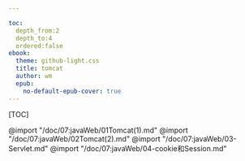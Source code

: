 ```yaml
---

toc:
  depth_from:2
  depth_to:4
  ordered:false
ebook:
  theme: github-light.css
  title: tomcat
  author: wm
  epub:
    no-default-epub-cover: true
---
```


[TOC]


@import "/doc/07:javaWeb/01Tomcat(1).md"
@import "/doc/07:javaWeb/02Tomcat(2).md"
@import "/doc/07:javaWeb/03-Servlet.md"
@import "/doc/07:javaWeb/04-cookie和Session.md"